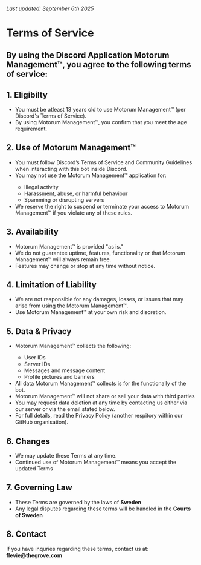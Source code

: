 <body>
  <h6>Last updated: September 6th 2025</h6>
  <h1>Terms of Service</h1>
  
  <h2>By using the Discord Application Motorum Management™, you agree to the following terms of service:</h2>
  <h2>1. Eligibilty</h2>
  <ul>
	  <li>You must be atleast 13 years old to use Motorum Management™ (per Discord's Terms of Service).</li>
	  <li>By using Motorum Management™, you confirm that you meet the age requirement.</li>
  </ul>
  <h2>2. Use of Motorum Management™</h2>
  <ul>
	  <li>You must follow Discord’s Terms of Service and Community Guidelines when interacting with this bot inside Discord.</li>
	  <li>You may not use the Motorum Management™ application for:</li>
	  <ul>
	  	<li>Illegal activity</li>
		<li>Harassment, abuse, or harmful behaviour</li>
		<li>Spamming or disrupting servers</li>
	  </ul>
	  <li>We reserve the right to suspend or terminate your access to Motorum Management™ if you violate any of these rules.</li>
  </ul>

  <h2>3. Availability</h2>
  <ul>
  	<li>Motorum Management™ is provided "as is."</li>
	<li>We do not guarantee uptime, features, functionality or that Motorum Management™ will always remain free.</li>
	<li>Features may change or stop at any time without notice.</li>
  </ul>

  <h2>4. Limitation of Liability</h2>
  <ul>
  	<li>We are not responsible for any damages, losses, or issues that may arise from using the Motorum Management™.</li>
  	<li>Use Motorum Management™ at your own risk and discretion.</li>
  </ul>

  <h2>5. Data & Privacy</h2>
  <ul>
	  <li>Motorum Management™ collects the following:</li>
	  <ul>
		  <li>User IDs</li>
		  <li>Server IDs</li>
		  <li>Messages and message content</li>
		  <li>Profile pictures and banners</li>
	  </ul>
	  <li>All data Motorum Management™ collects is for the functionally of the bot.</li>
	  <li>Motorum Management™ will not share or sell your data with third parties</li>
	  <li>You may request data deletion at any time by contacting us either via our server or via the email stated below.</li>
	  <li>For full details, read the Privacy Policy (another respitory within our GitHub organisation).</li>
  </ul>

  <h2>6. Changes</h2>
  <ul>
  	<li>We may update these Terms at any time.</li>
	<li>Continued use of Motorum Management™ means you accept the updated Terms</li>
  </ul>

  <h2>7. Governing Law</h2>
  <ul>
	  <li>These Terms are governed by the laws of <strong>Sweden</strong></li>
	  <li>Any legal disputes regarding these terms will be handled in the <strong>Courts of Sweden</strong></li>
  </ul>

  <h2>8. Contact</h2>
  <p>If you have inquries regarding these terms, contact us at: <strong>flevie@thegrove.com</strong></p>
</body>
</html>
